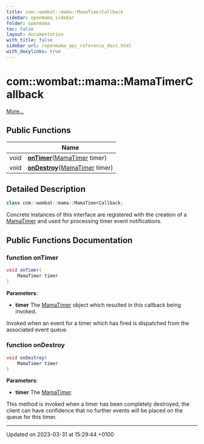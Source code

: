 ```yaml
---
title: com::wombat::mama::MamaTimerCallback
sidebar: openmama_sidebar
folder: openmama
toc: false
layout: documentation
with_title: false
sidebar_url: /openmama_api_reference_docs.html
with_doxylinks: true
---
```


# com::wombat::mama::MamaTimerCallback



 [More...](#detailed-description)

## Public Functions

|                | Name           |
| -------------- | -------------- |
| void | **[onTimer](interfacecom_1_1wombat_1_1mama_1_1MamaTimerCallback.html#function-ontimer)**([MamaTimer](classcom_1_1wombat_1_1mama_1_1MamaTimer.html) timer) |
| void | **[onDestroy](interfacecom_1_1wombat_1_1mama_1_1MamaTimerCallback.html#function-ondestroy)**([MamaTimer](classcom_1_1wombat_1_1mama_1_1MamaTimer.html) timer) |

## Detailed Description

```java
class com::wombat::mama::MamaTimerCallback;
```


Concrete instances of this interface are registered with the creation of a [MamaTimer](classcom_1_1wombat_1_1mama_1_1MamaTimer.html) and used for processing timer event notifications. 

## Public Functions Documentation

### function onTimer

```java
void onTimer(
    MamaTimer timer
)
```


**Parameters**: 

  * **timer** The [MamaTimer](classcom_1_1wombat_1_1mama_1_1MamaTimer.html) object which resulted in this callback being invoked. 


Invoked when an event for a timer which has fired is dispatched from the associated event queue.


### function onDestroy

```java
void onDestroy(
    MamaTimer timer
)
```


**Parameters**: 

  * **timer** The [MamaTimer](classcom_1_1wombat_1_1mama_1_1MamaTimer.html). 


This method is invoked when a timer has been completely destroyed, the client can have confidence that no further events will be placed on the queue for this timer.


-------------------------------

Updated on 2023-03-31 at 15:29:44 +0100